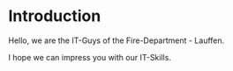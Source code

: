 # Introduction #
Hello, we are the IT-Guys of the Fire-Department - Lauffen.

I hope we can impress you with our IT-Skills.
